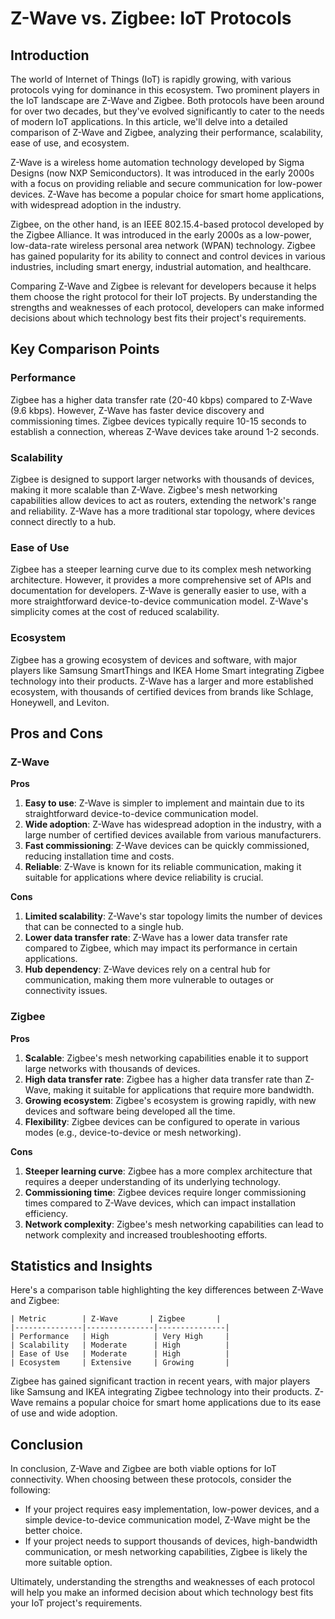 # Z-Wave vs. Zigbee: IoT Protocols
## Introduction

The world of Internet of Things (IoT) is rapidly growing, with various protocols vying for dominance in this ecosystem. Two prominent players in the IoT landscape are Z-Wave and Zigbee. Both protocols have been around for over two decades, but they've evolved significantly to cater to the needs of modern IoT applications. In this article, we'll delve into a detailed comparison of Z-Wave and Zigbee, analyzing their performance, scalability, ease of use, and ecosystem.

Z-Wave is a wireless home automation technology developed by Sigma Designs (now NXP Semiconductors). It was introduced in the early 2000s with a focus on providing reliable and secure communication for low-power devices. Z-Wave has become a popular choice for smart home applications, with widespread adoption in the industry.

Zigbee, on the other hand, is an IEEE 802.15.4-based protocol developed by the Zigbee Alliance. It was introduced in the early 2000s as a low-power, low-data-rate wireless personal area network (WPAN) technology. Zigbee has gained popularity for its ability to connect and control devices in various industries, including smart energy, industrial automation, and healthcare.

Comparing Z-Wave and Zigbee is relevant for developers because it helps them choose the right protocol for their IoT projects. By understanding the strengths and weaknesses of each protocol, developers can make informed decisions about which technology best fits their project's requirements.

## Key Comparison Points

### Performance

Zigbee has a higher data transfer rate (20-40 kbps) compared to Z-Wave (9.6 kbps). However, Z-Wave has faster device discovery and commissioning times. Zigbee devices typically require 10-15 seconds to establish a connection, whereas Z-Wave devices take around 1-2 seconds.

### Scalability

Zigbee is designed to support larger networks with thousands of devices, making it more scalable than Z-Wave. Zigbee's mesh networking capabilities allow devices to act as routers, extending the network's range and reliability. Z-Wave has a more traditional star topology, where devices connect directly to a hub.

### Ease of Use

Zigbee has a steeper learning curve due to its complex mesh networking architecture. However, it provides a more comprehensive set of APIs and documentation for developers. Z-Wave is generally easier to use, with a more straightforward device-to-device communication model. Z-Wave's simplicity comes at the cost of reduced scalability.

### Ecosystem

Zigbee has a growing ecosystem of devices and software, with major players like Samsung SmartThings and IKEA Home Smart integrating Zigbee technology into their products. Z-Wave has a larger and more established ecosystem, with thousands of certified devices from brands like Schlage, Honeywell, and Leviton.

## Pros and Cons

### Z-Wave

**Pros**

1. **Easy to use**: Z-Wave is simpler to implement and maintain due to its straightforward device-to-device communication model.
2. **Wide adoption**: Z-Wave has widespread adoption in the industry, with a large number of certified devices available from various manufacturers.
3. **Fast commissioning**: Z-Wave devices can be quickly commissioned, reducing installation time and costs.
4. **Reliable**: Z-Wave is known for its reliable communication, making it suitable for applications where device reliability is crucial.

**Cons**

1. **Limited scalability**: Z-Wave's star topology limits the number of devices that can be connected to a single hub.
2. **Lower data transfer rate**: Z-Wave has a lower data transfer rate compared to Zigbee, which may impact its performance in certain applications.
3. **Hub dependency**: Z-Wave devices rely on a central hub for communication, making them more vulnerable to outages or connectivity issues.

### Zigbee

**Pros**

1. **Scalable**: Zigbee's mesh networking capabilities enable it to support large networks with thousands of devices.
2. **High data transfer rate**: Zigbee has a higher data transfer rate than Z-Wave, making it suitable for applications that require more bandwidth.
3. **Growing ecosystem**: Zigbee's ecosystem is growing rapidly, with new devices and software being developed all the time.
4. **Flexibility**: Zigbee devices can be configured to operate in various modes (e.g., device-to-device or mesh networking).

**Cons**

1. **Steeper learning curve**: Zigbee has a more complex architecture that requires a deeper understanding of its underlying technology.
2. **Commissioning time**: Zigbee devices require longer commissioning times compared to Z-Wave devices, which can impact installation efficiency.
3. **Network complexity**: Zigbee's mesh networking capabilities can lead to network complexity and increased troubleshooting efforts.

## Statistics and Insights

Here's a comparison table highlighting the key differences between Z-Wave and Zigbee:

```
| Metric        | Z-Wave       | Zigbee       |
|---------------|---------------|---------------|
| Performance   | High          | Very High     |
| Scalability   | Moderate      | High          |
| Ease of Use   | Moderate      | High          |
| Ecosystem     | Extensive     | Growing       |
```

Zigbee has gained significant traction in recent years, with major players like Samsung and IKEA integrating Zigbee technology into their products. Z-Wave remains a popular choice for smart home applications due to its ease of use and wide adoption.

## Conclusion

In conclusion, Z-Wave and Zigbee are both viable options for IoT connectivity. When choosing between these protocols, consider the following:

* If your project requires easy implementation, low-power devices, and a simple device-to-device communication model, Z-Wave might be the better choice.
* If your project needs to support thousands of devices, high-bandwidth communication, or mesh networking capabilities, Zigbee is likely the more suitable option.

Ultimately, understanding the strengths and weaknesses of each protocol will help you make an informed decision about which technology best fits your IoT project's requirements.